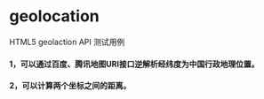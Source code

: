 # geolocation
 HTML5 geolaction API 测试用例
 
 ####    1，可以通过百度、腾讯地图URI接口逆解析经纬度为中国行政地理位置。
 
 ####    2，可以计算两个坐标之间的距离。
